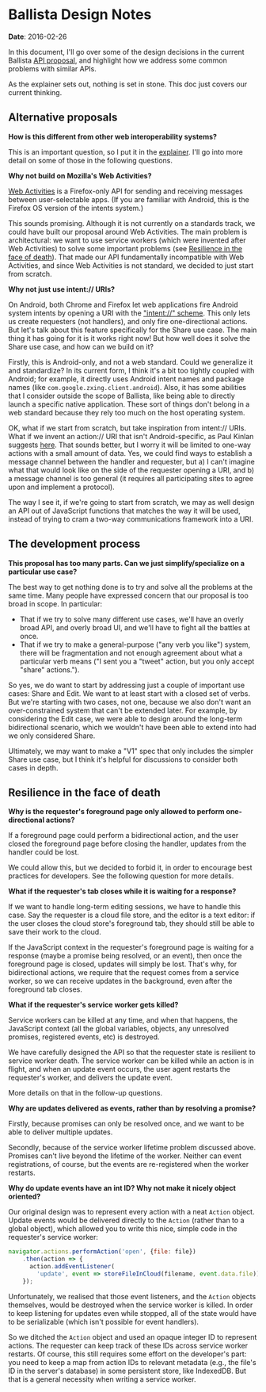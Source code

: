 # Ballista Design Notes

**Date**: 2016-02-26

In this document, I'll go over some of the design decisions in the current
Ballista [API proposal](explainer.md), and highlight how we address some common
problems with similar APIs.

As the explainer sets out, nothing is set in stone. This doc just covers our
current thinking.

## Alternative proposals

**How is this different from other web interoperability systems?**

This is an important question, so I put it in the
[explainer](explainer.md#how-is-this-different-from-other-web-interoperability-systems).
I'll go into more detail on some of those in the following questions.

**Why not build on Mozilla's Web Activities?**

[Web
Activities](https://developer.mozilla.org/en-US/docs/Web/API/Web_Activities) is
a Firefox-only API for sending and receiving messages between user-selectable
apps. (If you are familiar with Android, this is the Firefox OS version of
the intents system.)

This sounds promising. Although it is not currently on a standards track, we
could have built our proposal around Web Activities. The main problem is
architectural: we want to use service workers (which were invented after Web
Activities) to solve some important problems (see [Resilience in the face of
death](#resilience-in-the-face-of-death)). That made our API fundamentally
incompatible with Web Activities, and since Web Activities is not standard, we
decided to just start from scratch.

**Why not just use intent:// URIs?**

On Android, both Chrome and Firefox let web applications fire Android system
intents by opening a URI with the ["intent://"
scheme](https://developer.chrome.com/multidevice/android/intents). This only
lets us create requesters (not handlers), and only fire one-directional actions.
But let's talk about this feature specifically for the Share use case. The main
thing it has going for it is it works right now! But how well does it solve the
Share use case, and how can we build on it?

Firstly, this is Android-only, and not a web standard. Could we generalize it
and standardize? In its current form, I think it's a bit too tightly coupled
with Android; for example, it directly uses Android intent names and package
names (like `com.google.zxing.client.android`). Also, it has some abilities that
I consider outside the scope of Ballista, like being able to directly launch a
specific native application. These sort of things don't belong in a web standard
because they rely too much on the host operating system.

OK, what if we start from scratch, but take inspiration from intent:// URIs.
What if we invent an action:// URI that isn't Android-specific, as Paul Kinlan
suggests
[here](https://paul.kinlan.me/every-browser-should-support-intent-urls/). That
sounds better, but I worry it will be limited to one-way actions with a small
amount of data. Yes, we could find ways to establish a message channel between
the handler and requester, but a) I can't imagine what that would look like on
the side of the requester opening a URI, and b) a message channel is too general
(it requires all participating sites to agree upon and implement a protocol).

The way I see it, if we're going to start from scratch, we may as well design an
API out of JavaScript functions that matches the way it will be used, instead of
trying to cram a two-way communications framework into a URI.

## The development process

**This proposal has too many parts. Can we just simplify/specialize on a
particular use case?**

The best way to get nothing done is to try and solve all the problems at the
same time. Many people have expressed concern that our proposal is too broad in
scope. In particular:

* That if we try to solve many different use cases, we'll have an overly broad
  API, and overly broad UI, and we'll have to fight all the battles at once.
* That if we try to make a general-purpose ("any verb you like") system, there
  will be fragmentation and not enough agreement about what a particular verb
  means ("I sent you a "tweet" action, but you only accept "share" actions.").

So yes, we do want to start by addressing just a couple of important use cases:
Share and Edit. We want to at least start with a closed set of verbs. But we're
starting with two cases, not one, because we also don't want an over-constrained
system that can't be extended later. For example, by considering the Edit case,
we were able to design around the long-term bidirectional scenario, which we
wouldn't have been able to extend into had we only considered Share.

Ultimately, we may want to make a "V1" spec that only includes the simpler Share
use case, but I think it's helpful for discussions to consider both cases in
depth.

## Resilience in the face of death

**Why is the requester's foreground page only allowed to perform one-directional
actions?**

If a foreground page could perform a bidirectional action, and the user closed
the foreground page before closing the handler, updates from the handler could
be lost.

We could allow this, but we decided to forbid it, in order to encourage best
practices for developers. See the following question for more details.

**What if the requester's tab closes while it is waiting for a response?**

If we want to handle long-term editing sessions, we have to handle this case.
Say the requester is a cloud file store, and the editor is a text editor: if the
user closes the cloud store's foreground tab, they should still be able to save
their work to the cloud.

If the JavaScript context in the requester's foreground page is waiting for a
response (maybe a promise being resolved, or an event), then once the foreground
page is closed, updates will simply be lost. That's why, for bidirectional
actions, we require that the request comes from a service worker, so we can
receive updates in the background, even after the foreground tab closes.

**What if the requester's service worker gets killed?**

Service workers can be killed at any time, and when that happens, the JavaScript
context (all the global variables, objects, any unresolved promises, registered
events, etc) is destroyed.

We have carefully designed the API so that the requester state is resilient to
service worker death. The service worker can be killed while an action is in
flight, and when an update event occurs, the user agent restarts the requester's
worker, and delivers the update event.

More details on that in the follow-up questions.

**Why are updates delivered as events, rather than by resolving a promise?**

Firstly, because promises can only be resolved once, and we want to be able to
deliver multiple updates.

Secondly, because of the service worker lifetime problem discussed above.
Promises can't live beyond the lifetime of the worker. Neither can event
registrations, of course, but the events are re-registered when the worker
restarts.

**Why do update events have an int ID? Why not make it nicely object oriented?**

Our original design was to represent every action with a neat `Action` object.
Update events would be delivered directly to the `Action` (rather than to a
global object), which allowed you to write this nice, simple code in the
requester's service worker:

```js
navigator.actions.performAction('open', {file: file})
    .then(action => {
      action.addEventListener(
        'update', event => storeFileInCloud(filename, event.data.file));
    });
```

Unfortunately, we realised that those event listeners, and the `Action` objects
themselves, would be destroyed when the service worker is killed. In order to
keep listening for updates even while stopped, all of the state would have to be
serializable (which isn't possible for event handlers).

So we ditched the `Action` object and used an opaque integer ID to represent
actions. The requester can keep track of these IDs across service worker
restarts. Of course, this still requires some effort on the developer's part:
you need to keep a map from action IDs to relevant metadata (e.g., the file's ID
in the server's database) in some persistent store, like IndexedDB. But that is
a general necessity when writing a service worker.

